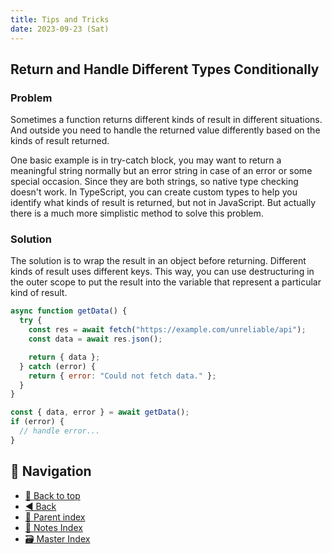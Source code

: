 ```yaml
---
title: Tips and Tricks
date: 2023-09-23 (Sat)
---
```


## Return and Handle Different Types Conditionally

### Problem

Sometimes a function returns different kinds of result in different situations.
And outside you need to handle the returned value differently based on the kinds
of result returned.

One basic example is in try-catch block, you may want to return a meaningful
string normally but an error string in case of an error or some special
occasion. Since they are both strings, so native type checking doesn't work. In
TypeScript, you can create custom types to help you identify what kinds of
result is returned, but not in JavaScript. But actually there is a much more
simplistic method to solve this problem.

### Solution

The solution is to wrap the result in an object before returning. Different
kinds of result uses different keys. This way, you can use destructuring in the
outer scope to put the result into the variable that represent a particular kind
of result.

```js
async function getData() {
  try {
    const res = await fetch("https://example.com/unreliable/api");
    const data = await res.json();

    return { data };
  } catch (error) {
    return { error: "Could not fetch data." };
  }
}

const { data, error } = await getData();
if (error) {
  // handle error...
}
```

## 🧭 Navigation

- [🔼 Back to top](#)
- [◀️ Back](index.md)
- [🔖 Parent index](index.md)
- [📑 Notes Index](../../../index.md)
- [🗃️ Master Index](../../../../index.md)

